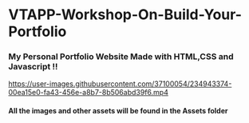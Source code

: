 # VTAPP-Workshop-On-Build-Your-Portfolio

### My Personal Portfolio Website Made with HTML,CSS and Javascript !!




https://user-images.githubusercontent.com/37100054/234943374-00ea15e0-fa43-456e-a8b7-8b506abd39f6.mp4

#### All the images and other assets will be found in the Assets folder
